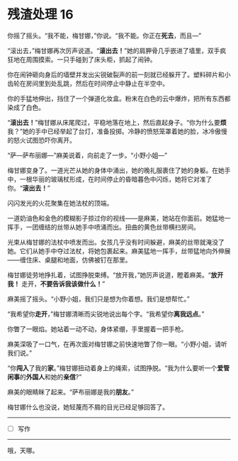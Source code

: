 # 残渣处理 16

你摇了摇头。“我不能，梅甘娜，”你说。“我不能。你正在**死去**，而且—”

“滚出去，”梅甘娜再次厉声说道。“**滚出去！**”她的肩胛骨几乎嵌进了墙里，双手疯狂地在周围摸索。一只手碰到了床头柜，抓起了闹钟。

你在闹钟砸向身后的墙壁并发出尖锐破裂声的前一刻就已经躲开了。塑料碎片和小齿轮在房间里到处乱跳，然后在时间停止中静止在半空中。

你的手猛地伸出，挡住了一个弹道化妆盒。粉末在白色的云中爆炸，把所有东西都染成了白色。

“**滚出去！**”梅甘娜从床尾爬过，平稳地落在地上，然后直起身子。“你为什么要**烦**我？”她的手中已经举起了台灯，准备投掷。冷静的愤怒笼罩着她的脸，冰冷傲慢的怒火试图恐吓你离开。

“萨—萨布丽娜—”麻美说着，向前走了一步。“小野小姐—”

梅甘娜变身了。一道光芒从她的身体中涌出，她的晚礼服裹住了她的身躯。在她手中，一根华丽的玻璃杖形成，在时间停止的昏暗暮色中闪烁，她将它对准了你。“**滚出去！**”

闪闪发光的火花聚集在她法杖的顶端。

一道奶油色和金色的模糊影子掠过你的视线——是麻美，她站在你面前。她猛地一挥手，一团缠结的丝带从她手中喷涌而出。扭曲的黄色丝带横扫房间。

光束从梅甘娜的法杖中喷发而出。女孩几乎没有时间躲避，麻美的丝带就淹没了她。它们从她手中夺过法杖，将她包裹起来。麻美猛地一挥手，丝带猛地向外伸展——缠住床、桌腿和地面，仿佛被钉在那里。

梅甘娜徒劳地挣扎着，试图挣脱束缚。“放开我，”她厉声说道，瞪着麻美。“**放开我！** 走开，**不要告诉我该做什么！**”

麻美摇了摇头。“小野小姐，我们只是想为你着想。我们是想帮忙。”

“我希望你**走开**，”梅甘娜清晰而尖锐地说出每个字。“我希望你**离我远点**。”

你瞥了一眼焰。她站着一动不动，身体紧绷，手里握着一把手枪。

麻美深吸了一口气，在再次面对梅甘娜之前快速地瞥了你一眼。“小野小姐，请听我们说。”

“你**闯入**了我的**家**。”梅甘娜扭动着身上的绳索，试图挣脱。“我为什么要听一个**爱管闲事**的**外国人**和她的**亲信**?”

麻美的眼睛眯了起来。“萨布丽娜是我的**朋友**。”

梅甘娜什么也没说，她轻蔑而不屑的目光已经足够回答了。

---

- [ ] 写作

---

哦，天哪。
